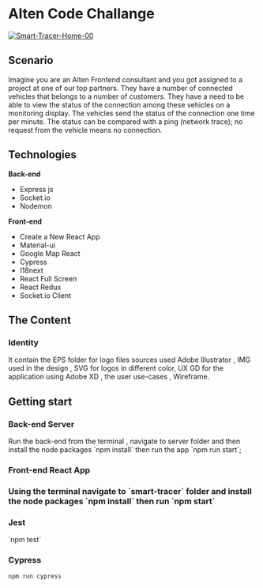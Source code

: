 <h1>Alten Code Challange</h1>

<a href="https://ibb.co/fkS2xfd"><img src="https://i.ibb.co/dPcr5F4/Smart-Tracer-Home-00.jpg" alt="Smart-Tracer-Home-00" border="0"></a>

<h2>Scenario</h2>
Imagine you are an Alten Frontend consultant and you got assigned to a project at one of our top partners.
They have a number of connected vehicles that belongs to a number of customers.
They have a need to be able to view the status of the connection among these vehicles on a monitoring display.
The vehicles send the status of the connection one time per minute.
The status can be compared with a ping (network trace); no request from the vehicle means no connection.

<h2>Technologies</h2>
<strong>Back-end</strong>
<ul>
    <li>Express js</li>
    <li>Socket.io</li>
    <li>Nodemon</li>
</ul>

<strong>Front-end</strong>
<ul>
    <li>Create a New React App</li>
    <li>Material-ui</li>
    <li>Google Map React</li>
    <li>Cypress</li>
    <li>I18next</li>
    <li>React Full Screen</li>
    <li>React Redux</li>
    <li>Socket.io Client</li>
</ul>

<h2>The Content</h2>
<h3>Identity</h3>
It contain the EPS folder for logo files sources used Adobe Illustrator ,  IMG used in the design , SVG for logos in different color, UX GD for the application using Adobe XD , the user use-cases , Wireframe.

<h2>Getting start</h2>
<h3>Back-end Server</h3>
Run the back-end from the terminal , navigate to server folder and then install the node packages `npm install` then run the app `npm run start`;

<h3>Front-end React App<h3>
Using the terminal navigate to `smart-tracer` folder and install the node packages `npm install` then run `npm start`

<h3>Jest</h3>
`npm test`

<h3>Cypress</h3>
<code>npm run cypress</code>

